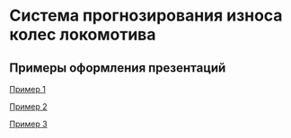 # Система прогнозирования износа колес локомотива
## Примеры оформления презентаций
[Пример 1](https://docs.google.com/presentation/d/1SkM7OKX3ygWkDK1Ja9Yy4GlbMK199rPkicpiFyL7zJQ/edit#slide=id.gc6fa3c898_0_28) 

[Пример 2](https://docs.google.com/presentation/d/1JzWxpqupasGEreSsB2m0n_PB-B8jDPsizIRFyGY7Pfo/edit#slide=id.g2869576143b_0_393) 

[Пример 3](https://docs.google.com/presentation/d/1G-D2iothmpbP10AtEz5OGxXIVpw9Ese7/edit#slide=id.p4) 
